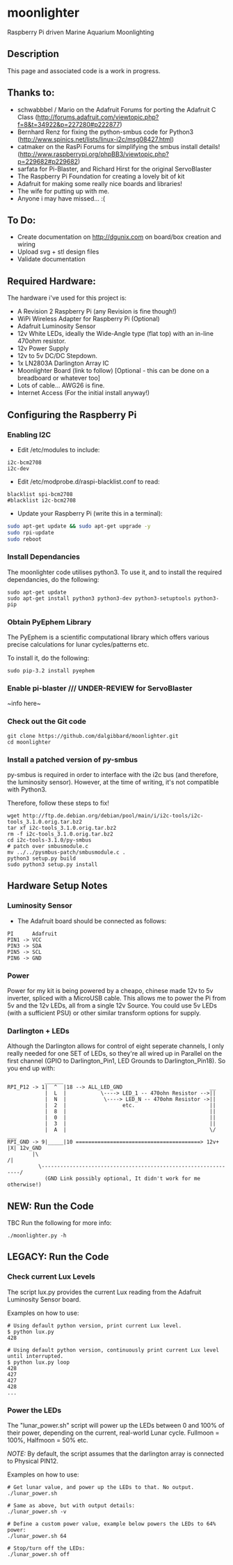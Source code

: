 # moonlighter

Raspberry Pi driven Marine Aquarium Moonlighting

## Description
This page and associated code is a work in progress.

## Thanks to:
* schwabbbel / Mario on the Adafruit Forums for porting the Adafruit C Class (http://forums.adafruit.com/viewtopic.php?f=8&t=34922&p=227280#p222877)
* Bernhard Renz for fixing the python-smbus code for Python3 (http://www.spinics.net/lists/linux-i2c/msg08427.html)
* catmaker on the RasPi Forums for simplifying the smbus install details! (http://www.raspberrypi.org/phpBB3/viewtopic.php?p=229682#p229682)
* sarfata for Pi-Blaster, and Richard Hirst for the original ServoBlaster
* The Raspberry Pi Foundation for creating a lovely bit of kit
* Adafruit for making some really nice boards and libraries!
* The wife for putting up with me.
* Anyone i may have missed... :(

## To Do:
* Create documentation on http://dgunix.com on board/box creation and wiring
* Upload svg + stl design files
* Validate documentation

## Required Hardware:
The hardware i've used for this project is:
* A Revision 2 Raspberry Pi (any Revision is fine though!)
* WiPi Wireless Adapter for Raspberry Pi (Optional)
* Adafruit Luminosity Sensor
* 12v White LEDs, ideally the Wide-Angle type (flat top) with an in-line 470ohm resistor.
* 12v Power Supply
* 12v to 5v DC/DC Stepdown.
* 1x LN2803A Darlington Array IC
* Moonlighter Board (link to follow) [Optional - this can be done on a breadboard or whatever too]
* Lots of cable... AWG26 is fine.
* Internet Access (For the initial install anyway!)

## Configuring the Raspberry Pi
### Enabling I2C
* Edit /etc/modules to include:
```
i2c-bcm2708
i2c-dev
```
* Edit /etc/modprobe.d/raspi-blacklist.conf to read:
```
blacklist spi-bcm2708
#blacklist i2c-bcm2708
```

* Update your Raspberry Pi (write this in a terminal):
```bash
sudo apt-get update && sudo apt-get upgrade -y
sudo rpi-update
sudo reboot
```

### Install Dependancies
The moonlighter code utilises python3. To use it, and to install the required dependancies, do the following:
```
sudo apt-get update
sudo apt-get install python3 python3-dev python3-setuptools python3-pip
```

### Obtain PyEphem Library
The PyEphem is a scientific computational library which offers various
precise calculations for lunar cycles/patterns etc.

To install it, do the following:
```
sudo pip-3.2 install pyephem
```

### Enable pi-blaster /// UNDER-REVIEW for ServoBlaster
~info here~

### Check out the Git code
```
git clone https://github.com/dalgibbard/moonlighter.git
cd moonlighter
```

### Install a patched version of py-smbus
py-smbus is required in order to interface with the i2c bus
(and therefore, the luminosity sensor). However, at the time
of writing, it's not compatible with Python3.

Therefore, follow these steps to fix!
```
wget http://ftp.de.debian.org/debian/pool/main/i/i2c-tools/i2c-tools_3.1.0.orig.tar.bz2
tar xf i2c-tools_3.1.0.orig.tar.bz2
rm -f i2c-tools_3.1.0.orig.tar.bz2
cd i2c-tools-3.1.0/py-smbus
# patch over smbusmodule.c
mv ../../pysmbus-patch/smbusmodule.c .
python3 setup.py build
sudo python3 setup.py install
```

## Hardware Setup Notes
### Luminosity Sensor
* The Adafruit board should be connected as follows:

```
PI      Adafruit
PIN1 -> VCC
PIN3 -> SDA
PIN5 -> SCL
PIN6 -> GND
```

### Power
Power for my kit is being powered by a cheapo, chinese made 12v to 5v inverter,
spliced with a MicroUSB cable.
This allows me to power the Pi from 5v and the 12v LEDs, all from a single
12v Source. You could use 5v LEDs (with a sufficient PSU) or other similar
transform options for supply.

### Darlington + LEDs
Although the Darlington allows for control of eight seperate channels, I only really needed for one SET of LEDs, so they're all wired up in Parallel on the first channel (GPIO to Darlington_Pin1, LED Grounds to Darlington_Pin18). So you end up with:
```
            ______
RPI_P12 -> 1|  ^  |18 --> ALL_LED_GND                            __
            |  L  |           \----> LED_1 -- 470ohn Resistor -->||
            |  N  |            \----> LED_N -- 470ohm Resistor ->||
            |  2  |                  etc.                        ||
            |  8  |                                              ||
            |  0  |                                              ||
            |  3  |                                              ||
            |  A  |                                              \/  ___
RPI_GND -> 9|_____|10 ========================================> 12v+ |X| 12v_GND
        |\                                                                 /|
          \---------------------------------------------------------------/
            (GND Link possibly optional, It didn't work for me otherwise!)
```

## NEW: Run the Code
TBC
Run the following for more info:
```
./moonlighter.py -h
```

## LEGACY: Run the Code
### Check current Lux Levels
The script lux.py provides the current Lux reading from the Adafruit Luminosity Sensor board.

Examples on how to use:
```
# Using default python version, print current Lux level.
$ python lux.py
428

# Using default python version, continuously print current Lux level until interrupted.
$ python lux.py loop
428
427
427
428
...
```

### Power the LEDs
The "lunar_power.sh" script will power up the LEDs between 0 and 100% of their power, depending on the current, real-world Lunar cycle. Fullmoon = 100%, Halfmoon = 50% etc.

*NOTE:* By default, the script assumes that the darlington array is connected to Physical PIN12.

Examples on how to use:
```
# Get lunar value, and power up the LEDs to that. No output.
./lunar_power.sh

# Same as above, but with output details:
./lunar_power.sh -v

# Define a custom power value, example below powers the LEDs to 64% power:
./lunar_power.sh 64

# Stop/turn off the LEDs:
./lunar_power.sh off
```
